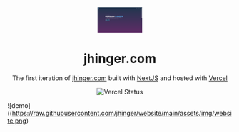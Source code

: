 <div align="center">
  <img alt="Logo" src="https://raw.githubusercontent.com/jhinger/website/main/assets/img/website.png" width="100" />
</div>
<h1 align="center">
  jhinger.com
</h1>
<p align="center">
  The first iteration of <a href="https://jhinger.com" target="_blank">jhinger.com</a> built with <a href="https://nextjs.org/" target="_blank">NextJS</a> and hosted with <a href="https://vercel.com/" target="_blank">Vercel</a>
</p>
<p align="center">
  <img src="https://vercelbadge.vercel.app/api/jhinger/website" alt="Vercel Status" />
</p>

![demo]((https://raw.githubusercontent.com/jhinger/website/main/assets/img/website.png)
